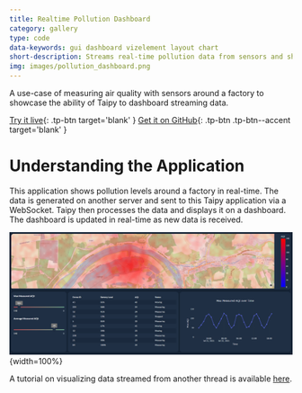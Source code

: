 ```yaml
---
title: Realtime Pollution Dashboard
category: gallery
type: code
data-keywords: gui dashboard vizelement layout chart
short-description: Streams real-time pollution data from sensors and shows air quality on a map.
img: images/pollution_dashboard.png
---
```

A use-case of measuring air quality with sensors around a factory to showcase the ability of Taipy
to dashboard streaming data.

[Try it live](https://realtime-pollution.taipy.cloud/){: .tp-btn target='blank' }
[Get it on GitHub](https://github.com/Avaiga/demo-realtime-pollution){: .tp-btn .tp-btn--accent target='blank' }

# Understanding the Application

This application shows pollution levels around a factory in real-time. The data is generated on
another server and sent to this Taipy application via a WebSocket. Taipy then processes the data and
displays it on a dashboard. The dashboard is updated in real-time as new data is received.

![Pollution Dashboard](images/pollution_dashboard.png){width=100%}

A tutorial on visualizing data streamed from another thread is available [here](../knowledge_base/tips/multithreading/index.md).
